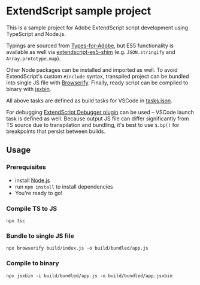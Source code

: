 # ExtendScript sample project

This is a sample project for Adobe ExtendScript script development using TypeScript and Node.js.

Typings are sourced from [Types-for-Adobe](https://github.com/bbb999/Types-for-Adobe), but ES5 functionality is available as well via [extendscript-es5-shim](https://github.com/ExtendScript/extendscript-es5-shim) (e.g. `JSON.stringify` and `Array.prototype.map`).

Other Node packages can be installed and imported as well. To avoid ExtendScript's custom `#include` syntax, transpiled project can be bundled into single JS file with [Browserify](https://github.com/browserify/browserify). Finally, ready script can be compiled to binary with [jsxbin](https://github.com/runegan/jsxbin).

All above tasks are defined as build tasks for VSCode in [tasks.json](.vscode/tasks.json).

For debugging [ExtendScript Debugger plugin](https://marketplace.visualstudio.com/items?itemName=Adobe.extendscript-debug) can be used – VSCode launch task is defined as well. Because output JS file can differ significantly from TS source due to transpilation and bundling, it's best to use `$.bp()` for breakpoints that persist between builds.

## Usage

### Prerequisites
- install [Node.js](https://nodejs.org/en/)
- run `npm install` to install dependencies
- You're ready to go!

### Compile TS to JS
`npx tsc`

### Bundle to single JS file
`npx browserify build/index.js -o build/bundled/app.js`

### Compile to binary
`npx jsxbin -i build/bundled/app.js -o build/bundled/app.jsxbin`
